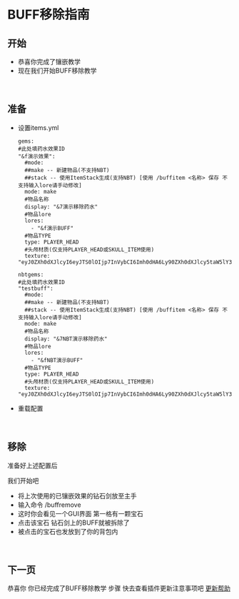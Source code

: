 # BUFF移除指南

## 开始

- 恭喜你完成了镶嵌教学
- 现在我们开始BUFF移除教学

<br />

## 准备

- 设置items.yml
  ```
  gems:
  #此处填药水效果ID
  "&f演示效果":
    #mode:
    ##make -- 新建物品(不支持NBT)
    ##stack -- 使用ItemStack生成(支持NBT) [使用 /buffitem <名称> 保存 不支持输入lore请手动修改]
    mode: make
    #物品名称
    display: "&7演示移除药水"
    #物品lore
    lores:
      - "&f演示BUFF"
    #物品TYPE
    type: PLAYER_HEAD
    #头颅材质(仅支持PLAYER_HEAD或SKULL_ITEM使用)
    texture: "eyJ0ZXh0dXJlcyI6eyJTS0lOIjp7InVybCI6Imh0dHA6Ly90ZXh0dXJlcy5taW5lY3JhZnQubmV0L3RleHR1cmUvNTAzMjdmYjM0MzE5Zjg5YWM1YWI0OGI0ZDc5MjUxZjEzZjA2N2ViZWE3ZGE1Zjg4Yjc1ZjQ3OWE3Mzg5OTI0ZSJ9fX0="
 
  nbtgems:
  #此处填药水效果ID
  "testbuff":
    #mode:
    ##make -- 新建物品(不支持NBT)
    ##stack -- 使用ItemStack生成(支持NBT) [使用 /buffitem <名称> 保存 不支持输入lore请手动修改]
    mode: make
    #物品名称
    display: "&7NBT演示移除药水"
    #物品lore
    lores:
      - "&fNBT演示BUFF"
    #物品TYPE
    type: PLAYER_HEAD
    #头颅材质(仅支持PLAYER_HEAD或SKULL_ITEM使用)
    texture: "eyJ0ZXh0dXJlcyI6eyJTS0lOIjp7InVybCI6Imh0dHA6Ly90ZXh0dXJlcy5taW5lY3JhZnQubmV0L3RleHR1cmUvNTAzMjdmYjM0MzE5Zjg5YWM1YWI0OGI0ZDc5MjUxZjEzZjA2N2ViZWE3ZGE1Zjg4Yjc1ZjQ3OWE3Mzg5OTI0ZSJ9fX0="
  ```
- 重载配置

<br />

## 移除

准备好上述配置后

我们开始吧

- 将上次使用的已镶嵌效果的钻石剑放至主手
- 输入命令 /buffremove
- 这时你会看见一个GUI界面 第一格有一颗宝石
- 点击该宝石 钻石剑上的BUFF就被拆除了
- 被点击的宝石也发放到了你的背包内

<br />

## 下一页

恭喜你 你已经完成了BUFF移除教学 步骤 快去查看插件更新注意事项吧
[更新帮助](UPDATE.md)

<br />

